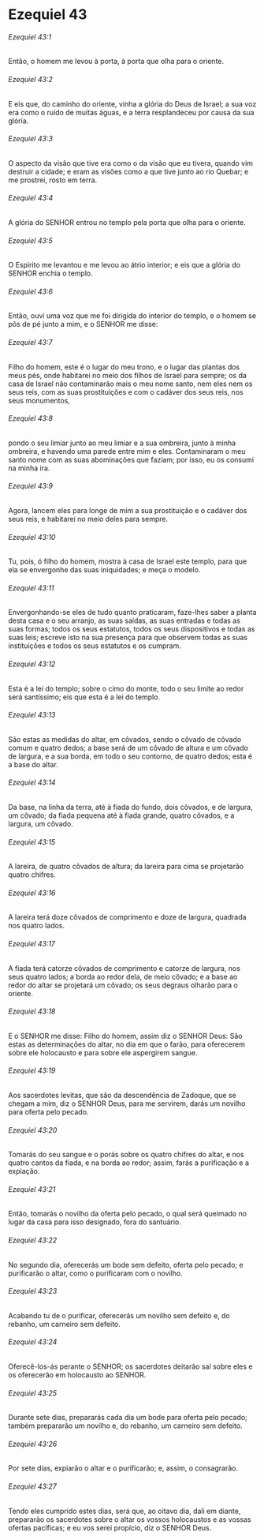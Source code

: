 # Ezequiel 43

###### Ezequiel 43:1

Então, o homem me levou à porta, à porta que olha para o oriente.

###### Ezequiel 43:2

E eis que, do caminho do oriente, vinha a glória do Deus de Israel; a sua voz era como o ruído de muitas águas, e a terra resplandeceu por causa da sua glória.

###### Ezequiel 43:3

O aspecto da visão que tive era como o da visão que eu tivera, quando vim destruir a cidade; e eram as visões como a que tive junto ao rio Quebar; e me prostrei, rosto em terra.

###### Ezequiel 43:4

A glória do SENHOR entrou no templo pela porta que olha para o oriente.

###### Ezequiel 43:5

O Espírito me levantou e me levou ao átrio interior; e eis que a glória do SENHOR enchia o templo.

###### Ezequiel 43:6

Então, ouvi uma voz que me foi dirigida do interior do templo, e o homem se pôs de pé junto a mim, e o SENHOR me disse:

###### Ezequiel 43:7

Filho do homem, este é o lugar do meu trono, e o lugar das plantas dos meus pés, onde habitarei no meio dos filhos de Israel para sempre; os da casa de Israel não contaminarão mais o meu nome santo, nem eles nem os seus reis, com as suas prostituições e com o cadáver dos seus reis, nos seus monumentos,

###### Ezequiel 43:8

pondo o seu limiar junto ao meu limiar e a sua ombreira, junto à minha ombreira, e havendo uma parede entre mim e eles. Contaminaram o meu santo nome com as suas abominações que faziam; por isso, eu os consumi na minha ira.

###### Ezequiel 43:9

Agora, lancem eles para longe de mim a sua prostituição e o cadáver dos seus reis, e habitarei no meio deles para sempre.

###### Ezequiel 43:10

Tu, pois, ó filho do homem, mostra à casa de Israel este templo, para que ela se envergonhe das suas iniquidades; e meça o modelo.

###### Ezequiel 43:11

Envergonhando-se eles de tudo quanto praticaram, faze-lhes saber a planta desta casa e o seu arranjo, as suas saídas, as suas entradas e todas as suas formas; todos os seus estatutos, todos os seus dispositivos e todas as suas leis; escreve isto na sua presença para que observem todas as suas instituições e todos os seus estatutos e os cumpram.

###### Ezequiel 43:12

Esta é a lei do templo; sobre o cimo do monte, todo o seu limite ao redor será santíssimo; eis que esta é a lei do templo.

###### Ezequiel 43:13

São estas as medidas do altar, em côvados, sendo o côvado de côvado comum e quatro dedos; a base será de um côvado de altura e um côvado de largura, e a sua borda, em todo o seu contorno, de quatro dedos; esta é a base do altar.

###### Ezequiel 43:14

Da base, na linha da terra, até à fiada do fundo, dois côvados, e de largura, um côvado; da fiada pequena até à fiada grande, quatro côvados, e a largura, um côvado.

###### Ezequiel 43:15

A lareira, de quatro côvados de altura; da lareira para cima se projetarão quatro chifres.

###### Ezequiel 43:16

A lareira terá doze côvados de comprimento e doze de largura, quadrada nos quatro lados.

###### Ezequiel 43:17

A fiada terá catorze côvados de comprimento e catorze de largura, nos seus quatro lados; a borda ao redor dela, de meio côvado; e a base ao redor do altar se projetará um côvado; os seus degraus olharão para o oriente.

###### Ezequiel 43:18

E o SENHOR me disse: Filho do homem, assim diz o SENHOR Deus: São estas as determinações do altar, no dia em que o farão, para oferecerem sobre ele holocausto e para sobre ele aspergirem sangue.

###### Ezequiel 43:19

Aos sacerdotes levitas, que são da descendência de Zadoque, que se chegam a mim, diz o SENHOR Deus, para me servirem, darás um novilho para oferta pelo pecado.

###### Ezequiel 43:20

Tomarás do seu sangue e o porás sobre os quatro chifres do altar, e nos quatro cantos da fiada, e na borda ao redor; assim, farás a purificação e a expiação.

###### Ezequiel 43:21

Então, tomarás o novilho da oferta pelo pecado, o qual será queimado no lugar da casa para isso designado, fora do santuário.

###### Ezequiel 43:22

No segundo dia, oferecerás um bode sem defeito, oferta pelo pecado; e purificarão o altar, como o purificaram com o novilho.

###### Ezequiel 43:23

Acabando tu de o purificar, oferecerás um novilho sem defeito e, do rebanho, um carneiro sem defeito.

###### Ezequiel 43:24

Oferecê-los-ás perante o SENHOR; os sacerdotes deitarão sal sobre eles e os oferecerão em holocausto ao SENHOR.

###### Ezequiel 43:25

Durante sete dias, prepararás cada dia um bode para oferta pelo pecado; também prepararão um novilho e, do rebanho, um carneiro sem defeito.

###### Ezequiel 43:26

Por sete dias, expiarão o altar e o purificarão; e, assim, o consagrarão.

###### Ezequiel 43:27

Tendo eles cumprido estes dias, será que, ao oitavo dia, dali em diante, prepararão os sacerdotes sobre o altar os vossos holocaustos e as vossas ofertas pacíficas; e eu vos serei propício, diz o SENHOR Deus.

